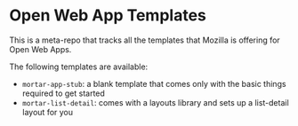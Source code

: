 
# Open Web App Templates

This is a meta-repo that tracks all the templates that Mozilla is offering for Open Web Apps.

The following templates are available:

* `mortar-app-stub`: a blank template that comes only with the basic things required to get started
* `mortar-list-detail`: comes with a layouts library and sets up a list-detail layout for you
